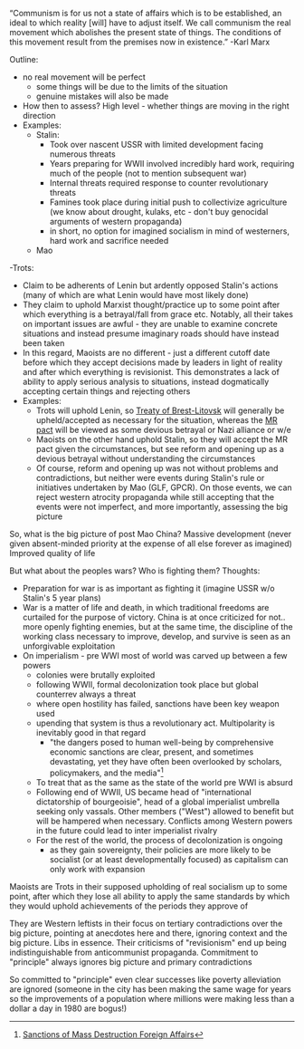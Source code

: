 “Communism is for us not a state of affairs which is to be established, an ideal to which reality [will] have to adjust itself. We call communism the real movement which abolishes the present state of things. The conditions of this movement result from the premises now in existence.” -Karl Marx

Outline:

- no real movement will be perfect
	- some things will be due to the limits of the situation
	- genuine mistakes will also be made
- How then to assess? High level - whether things are moving in the right direction
- Examples: 
	- Stalin:
		- Took over nascent USSR with limited development facing numerous threats
		- Years preparing for WWII involved incredibly hard work, requiring much of the people (not to mention subsequent war)
		- Internal threats required response to counter revolutionary threats
		- Famines took place during initial push to collectivize agriculture (we know about drought, kulaks, etc - don't buy genocidal arguments of western propaganda)
		- in short, no option for imagined socialism in mind of westerners, hard work and sacrifice needed
	- Mao

-Trots:

- Claim to be adherents of Lenin but ardently opposed Stalin's actions (many of which are what Lenin would have most likely done)
- They claim to uphold Marxist thought/practice up to some point after which everything is a betrayal/fall from grace etc. Notably, all their takes on important issues are awful - they are unable to examine concrete situations and instead presume imaginary roads should have instead been taken
- In this regard, Maoists are no different - just a different cutoff date before which they accept decisions made by leaders in light of reality and after which everything is revisionist. This demonstrates a lack of ability to apply serious analysis to situations, instead dogmatically accepting certain things and rejecting others
- Examples:
	- Trots will uphold Lenin, so [Treaty of Brest-Litovsk](https://en.wikipedia.org/wiki/Treaty_of_Brest-Litovsk) will generally be upheld/accepted as necessary for the situation, whereas the [MR pact](https://en.wikipedia.org/wiki/Molotov%E2%80%93Ribbentrop_Pact) will be viewed as some devious betrayal or Nazi alliance or w/e
	- Maoists on the other hand uphold Stalin, so they will accept the MR pact given the circumstances, but see reform and opening up as a devious betrayal without understanding the circumstances
	- Of course, reform and opening up was not without problems and contradictions, but neither were events during Stalin's rule or initiatives undertaken by Mao (GLF, GPCR). On those events, we can reject western atrocity propaganda while still accepting that the events were not imperfect, and more importantly, assessing the big picture

So, what is the big picture of post Mao China?
	Massive development (never given absent-minded priority at the expense of all else forever as imagined)
	Improved quality of life

But what about the peoples wars? Who is fighting them? Thoughts:

- Preparation for war is as important as fighting it (imagine USSR w/o Stalin's 5 year plans)
- War is a matter of life and death, in which traditional freedoms are curtailed for the purpose of victory. China is at once criticized for not.. more openly fighting enemies, but at the same time, the discipline of the working class necessary to improve, develop, and survive is seen as an unforgivable exploitation
- On imperialism - pre WWI most of world was carved up between a few powers
	- colonies were brutally exploited
	- following WWII, formal decolonization took place but global counterrev always a threat
	- where open hostility has failed, sanctions have been key weapon used
	- upending that system is thus a revolutionary act. Multipolarity is inevitably good in that regard
		- "the dangers posed to human well-being by comprehensive economic sanctions are clear, present, and sometimes devastating, yet they have often been overlooked by scholars, policymakers, and the media"[^1]
	- To treat that as the same as the state of the world pre WWI is absurd
	- Following end of WWII, US became head of "international dictatorship of bourgeoisie", head of a global imperialist umbrella seeking only vassals. Other members ("West") allowed to benefit but will be hampered when necessary. Conflicts among Western powers in the future could lead to inter imperialist rivalry
	- For the rest of the world, the process of decolonization is ongoing
		- as they gain sovereignty, their policies are more likely to be socialist (or at least developmentally focused) as capitalism can only work with expansion

Maoists are Trots in their supposed upholding of real socialism up to some point, after which they lose all ability to apply the same standards by which they would uphold achievements of the periods they approve of

They are Western leftists in their focus on tertiary contradictions over the big picture, pointing at anecdotes here and there, ignoring context and the big picture. Libs in essence. Their criticisms of "revisionism" end up being indistinguishable from anticommunist propaganda. Commitment to "principle" always ignores big picture and primary contradictions

So committed to "principle" even clear successes like poverty alleviation are ignored (someone in the city has been making the same wage for years so the improvements of a population where millions were making less than a dollar a day in 1980 are bogus!)



[^1]: [Sanctions of Mass Destruction  Foreign Affairs](https://www.foreignaffairs.com/articles/iraq/1999-05-01/sanctions-mass-destruction)